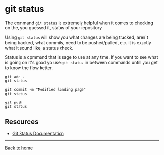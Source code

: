 # git status

The command `git status` is extremely helpful when it comes to checking on the, you guessed it, status of your repository.

Using `git status` will show you what changes are being tracked, aren`t being tracked, what commits, need to be pushed/pulled, etc.
it is exactly what it sound like, a status check.

Status is a cpmmand that is sage to use at any time.
If you want to see what is going on it's good yo use `git status` in between commands untill you get to know the flow better.

```
git add .
git status

git commit -m "Modified landing page"
git status

git push
git status
```


## Resources

- [Git Status Documentation](https://git-scm.com/docs/git-status)

---

[Back to home](../README.md)